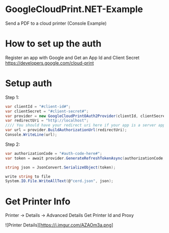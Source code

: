 # GoogleCloudPrint.NET-Example
Send a PDF to a cloud printer (Console Example)


# How to set up the auth 

Register an app with Google and Get an App Id and Client Secret
https://developers.google.com/cloud-print


# Setup auth

Step 1:
```csharp
var clientId = "#client-id#";
var clientSecret = "#client-secret#";
var provider = new GoogleCloudPrintOAuth2Provider(clientId, clientSecret);
var redirectUri = "http://localhost";
//// You should have your redirect uri here if your app is a server application, o.w. leaving blank is ok
var url = provider.BuildAuthorizationUrl(redirectUri);
Console.WriteLine(url);
```
Step 2:
```csharp
var authorizationCode = "#auth-code-here#";
var token = await provider.GenerateRefreshTokenAsync(authorizationCode, redirectUri);

string json = JsonConvert.SerializeObject(token);

write string to file
System.IO.File.WriteAllText(@"cerd.json", json);	
```


# Get Printer Info
Printer -> Details -> Advanced Details
Get Printer Id and Proxy

![Printer Details][https://i.imgur.com/AZAOm3a.png]

